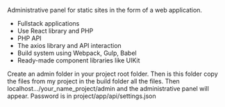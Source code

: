 Administrative panel for static sites in the form of a web application.

- Fullstack applications
- Use React library and PHP
- PHP API
- The axios library and API interaction
- Build system using Webpack, Gulp, Babel
- Ready-made component libraries like UIKit


Create an admin folder in your project root folder. Then is this folder copy the files from my project in the build folder all the files. Then localhost.../your_name_project/admin 
and the administrative panel will appear. Password is in project/app/api/settings.json


